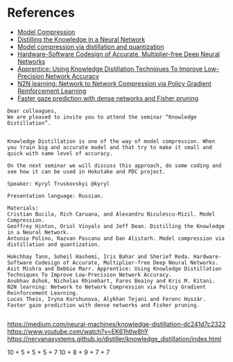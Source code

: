 
# References
* [Model Compression](https://www.cs.cornell.edu/~caruana/compression.kdd06.pdf)
* [Distilling the Knowledge in a Neural Network](https://arxiv.org/abs/1503.02531)
* [Model compression via distillation and quantization](https://arxiv.org/abs/1802.05668)
* [Hardware-Software Codesign of Accurate, Multiplier-free Deep Neural Networks](https://arxiv.org/abs/1705.04288)
* [Apprentice: Using Knowledge Distillation Techniques To Improve Low-Precision Network Accuracy](https://arxiv.org/abs/1711.05852)
* [N2N learning: Network to Network Compression via Policy Gradient Reinforcement Learning](https://arxiv.org/abs/1709.06030)
* [Faster gaze prediction with dense networks and Fisher pruning](https://arxiv.org/abs/1801.05787)




```
Dear colleagues,
We are pleased to invite you to attend the seminar “Knowledge Distillation”.


Knowledge Distillation is one of the way of model compression. When you train big and accurate model and that try to make it small and quick with same level of accuracy.

On the next seminar we will discuss this approach, do some coding and see how it can be used in Hokutake and PDC project.

Speaker: Kyryl Truskovskyi @kyryl

Presentation language: Russian.

Materials:
Cristian Bucila, Rich Caruana, and Alexandru Niculescu-Mizil. Model Compression.
Geoffrey Hinton, Oriol Vinyals and Jeff Dean. Distilling the Knowledge in a Neural Network.
Antonio Polino, Razvan Pascanu and Dan Alistarh. Model compression via distillation and quantization.

Hokchhay Tann, Soheil Hashemi, Iris Bahar and Sherief Reda. Hardware-Software Codesign of Accurate, Multiplier-free Deep Neural Networks.
Asit Mishra and Debbie Marr. Apprentice: Using Knowledge Distillation Techniques To Improve Low-Precision Network Accuracy.
Anubhav Ashok, Nicholas Rhinehart, Fares Beainy and Kris M. Kitani. N2N learning: Network to Network Compression via Policy Gradient Reinforcement Learning.
Lucas Theis, Iryna Korshunova, Alykhan Tejani and Ferenc Huszár. Faster gaze prediction with dense networks and Fisher pruning.


```


https://medium.com/neural-machines/knowledge-distillation-dc241d7c2322
https://www.youtube.com/watch?v=EK61htlw8hY
https://nervanasystems.github.io/distiller/knowledge_distillation/index.html


10 + 5  + 5 + 5 + 7
10 + 8  + 9 + 7 + 7